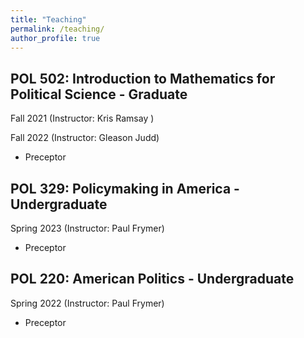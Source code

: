 ```yaml
---
title: "Teaching"
permalink: /teaching/
author_profile: true
---
```

## POL 502: Introduction to Mathematics for Political Science - Graduate
Fall 2021 (Instructor: Kris Ramsay ) 

Fall 2022 (Instructor: Gleason Judd)
- Preceptor
## POL 329: Policymaking in America - Undergraduate
Spring 2023 (Instructor: Paul Frymer)
- Preceptor
## POL 220: American Politics - Undergraduate
Spring 2022 (Instructor: Paul Frymer)
- Preceptor
